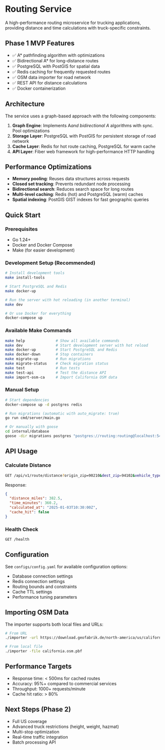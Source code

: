 # Routing Service

A high-performance routing microservice for trucking applications, providing distance and time calculations with truck-specific constraints.

## Phase 1 MVP Features

- ✅ A* pathfinding algorithm with optimizations
- ✅ Bidirectional A* for long-distance routes
- ✅ PostgreSQL with PostGIS for spatial data
- ✅ Redis caching for frequently requested routes
- ✅ OSM data importer for road network
- ✅ REST API for distance calculations
- ✅ Docker containerization

## Architecture

The service uses a graph-based approach with the following components:

1. **Graph Engine**: Implements A*and bidirectional A* algorithms with sync. Pool optimizations
2. **Storage Layer**: PostgreSQL with PostGIS for persistent storage of road network
3. **Cache Layer**: Redis for hot route caching, PostgreSQL for warm cache
4. **API Layer**: Fiber web framework for high-performance HTTP handling

## Performance Optimizations

- **Memory pooling**: Reuses data structures across requests
- **Closed set tracking**: Prevents redundant node processing
- **Bidirectional search**: Reduces search space for long routes
- **Multi-level caching**: Redis (hot) and PostgreSQL (warm) caches
- **Spatial indexing**: PostGIS GIST indexes for fast geographic queries

## Quick Start

### Prerequisites

- Go 1.24+
- Docker and Docker Compose
- Make (for easier development)

### Development Setup (Recommended)

```bash
# Install development tools
make install-tools

# Start PostgreSQL and Redis
make docker-up

# Run the server with hot reloading (in another terminal)
make dev

# Or use Docker for everything
docker-compose up
```

### Available Make Commands

```bash
make help              # Show all available commands
make dev               # Start development server with hot reload
make docker-up         # Start PostgreSQL and Redis
make docker-down       # Stop containers
make migrate-up        # Run migrations
make migrate-status    # Check migration status
make test              # Run tests
make test-api          # Test the distance API
make import-osm-ca     # Import California OSM data
```

### Manual Setup

```bash
# Start dependencies
docker-compose up -d postgres redis

# Run migrations (automatic with auto_migrate: true)
go run cmd/server/main.go

# Or manually with goose
cd internal/database
goose -dir migrations postgres "postgres://routing:routing@localhost:5433/routing?sslmode=disable" up
```

## API Usage

### Calculate Distance

```bash
GET /api/v1/route/distance?origin_zip=90210&dest_zip=94102&vehicle_type=truck
```

Response:

```json
{
  "distance_miles": 382.5,
  "time_minutes": 360.2,
  "calculated_at": "2025-01-03T10:30:00Z",
  "cache_hit": false
}
```

### Health Check

```bash
GET /health
```

## Configuration

See `configs/config.yaml` for available configuration options:

- Database connection settings
- Redis connection settings
- Routing bounds and constraints
- Cache TTL settings
- Performance tuning parameters

## Importing OSM Data

The importer supports both local files and URLs:

```bash
# From URL
./importer -url https://download.geofabrik.de/north-america/us/california-latest.osm.pbf

# From local file
./importer -file california.osm.pbf
```

## Performance Targets

- Response time: < 500ms for cached routes
- Accuracy: 95%+ compared to commercial services
- Throughput: 1000+ requests/minute
- Cache hit ratio: > 80%

## Next Steps (Phase 2)

- Full US coverage
- Advanced truck restrictions (height, weight, hazmat)
- Multi-stop optimization
- Real-time traffic integration
- Batch processing API
